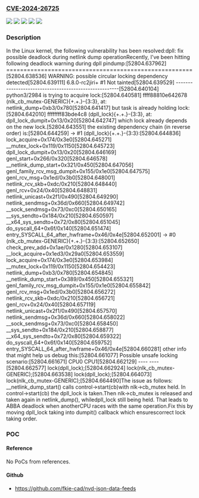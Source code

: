 ### [CVE-2024-26725](https://cve.mitre.org/cgi-bin/cvename.cgi?name=CVE-2024-26725)
![](https://img.shields.io/static/v1?label=Product&message=Linux&color=blue)
![](https://img.shields.io/static/v1?label=Version&message=&color=brightgreen)
![](https://img.shields.io/static/v1?label=Version&message=6.7%20&color=brightgreen)
![](https://img.shields.io/static/v1?label=Version&message=9d71b54b65b1fb6c0d3a6c5c88ba9b915c783fbc%20&color=brightgreen)
![](https://img.shields.io/static/v1?label=Vulnerability&message=n%2Fa&color=blue)

### Description

In the Linux kernel, the following vulnerability has been resolved:dpll: fix possible deadlock during netlink dump operationRecently, I've been hitting following deadlock warning during dpll pindump:[52804.637962] ======================================================[52804.638536] WARNING: possible circular locking dependency detected[52804.639111] 6.8.0-rc2jiri+ #1 Not tainted[52804.639529] ------------------------------------------------------[52804.640104] python3/2984 is trying to acquire lock:[52804.640581] ffff88810e642678 (nlk_cb_mutex-GENERIC){+.+.}-{3:3}, at: netlink_dump+0xb3/0x780[52804.641417]               but task is already holding lock:[52804.642010] ffffffff83bde4c8 (dpll_lock){+.+.}-{3:3}, at: dpll_lock_dumpit+0x13/0x20[52804.642747]               which lock already depends on the new lock.[52804.643551]               the existing dependency chain (in reverse order) is:[52804.644259]               -> #1 (dpll_lock){+.+.}-{3:3}:[52804.644836]        lock_acquire+0x174/0x3e0[52804.645271]        __mutex_lock+0x119/0x1150[52804.645723]        dpll_lock_dumpit+0x13/0x20[52804.646169]        genl_start+0x266/0x320[52804.646578]        __netlink_dump_start+0x321/0x450[52804.647056]        genl_family_rcv_msg_dumpit+0x155/0x1e0[52804.647575]        genl_rcv_msg+0x1ed/0x3b0[52804.648001]        netlink_rcv_skb+0xdc/0x210[52804.648440]        genl_rcv+0x24/0x40[52804.648831]        netlink_unicast+0x2f1/0x490[52804.649290]        netlink_sendmsg+0x36d/0x660[52804.649742]        __sock_sendmsg+0x73/0xc0[52804.650165]        __sys_sendto+0x184/0x210[52804.650597]        __x64_sys_sendto+0x72/0x80[52804.651045]        do_syscall_64+0x6f/0x140[52804.651474]        entry_SYSCALL_64_after_hwframe+0x46/0x4e[52804.652001]               -> #0 (nlk_cb_mutex-GENERIC){+.+.}-{3:3}:[52804.652650]        check_prev_add+0x1ae/0x1280[52804.653107]        __lock_acquire+0x1ed3/0x29a0[52804.653559]        lock_acquire+0x174/0x3e0[52804.653984]        __mutex_lock+0x119/0x1150[52804.654423]        netlink_dump+0xb3/0x780[52804.654845]        __netlink_dump_start+0x389/0x450[52804.655321]        genl_family_rcv_msg_dumpit+0x155/0x1e0[52804.655842]        genl_rcv_msg+0x1ed/0x3b0[52804.656272]        netlink_rcv_skb+0xdc/0x210[52804.656721]        genl_rcv+0x24/0x40[52804.657119]        netlink_unicast+0x2f1/0x490[52804.657570]        netlink_sendmsg+0x36d/0x660[52804.658022]        __sock_sendmsg+0x73/0xc0[52804.658450]        __sys_sendto+0x184/0x210[52804.658877]        __x64_sys_sendto+0x72/0x80[52804.659322]        do_syscall_64+0x6f/0x140[52804.659752]        entry_SYSCALL_64_after_hwframe+0x46/0x4e[52804.660281]               other info that might help us debug this:[52804.661077]  Possible unsafe locking scenario:[52804.661671]        CPU0                    CPU1[52804.662129]        ----                    ----[52804.662577]   lock(dpll_lock);[52804.662924]                                lock(nlk_cb_mutex-GENERIC);[52804.663538]                                lock(dpll_lock);[52804.664073]   lock(nlk_cb_mutex-GENERIC);[52804.664490]The issue as follows: __netlink_dump_start() calls control->start(cb)with nlk->cb_mutex held. In control->start(cb) the dpll_lock is taken.Then nlk->cb_mutex is released and taken again in netlink_dump(), whiledpll_lock still being held. That leads to ABBA deadlock when anotherCPU races with the same operation.Fix this by moving dpll_lock taking into dumpit() callback which ensurescorrect lock taking order.

### POC

#### Reference
No PoCs from references.

#### Github
- https://github.com/fkie-cad/nvd-json-data-feeds

